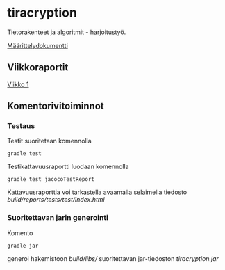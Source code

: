 # tiracryption
Tietorakenteet ja algoritmit -  harjoitustyö.


<!--[Käyttöohje](/documentation/kayttoohje.md)
-->
[Määrittelydokumentti](/documentation/vaatimusmaarittely.md)

<!--[Arkkitehtuurikuvaus](/documentation/arkkitehtuuri.md)

[Testausdokumentti](/documentation/testaus.md)
-->
## Viikkoraportit
[Viikko 1](/documentation/viikkoraportti1.md)

<!--[Viikko 2](/documentation/viikkoraportti2.md)
-->
<!--[Viikko 3](/documentation/viikkoraportti3.md)
-->
<!--[Viikko 4](/documentation/viikkoraportti4.md)
-->
<!--[Viikko 5](/documentation/viikkoraportti5.md)
-->
<!--[Viikko 6](/documentation/viikkoraportti6.md)
-->

## Komentorivitoiminnot

### Testaus

Testit suoritetaan komennolla

```
gradle test
```

Testikattavuusraportti luodaan komennolla

```
gradle test jacocoTestReport
```

Kattavuusraporttia voi tarkastella avaamalla selaimella tiedosto _build/reports/tests/test/index.html_

### Suoritettavan jarin generointi

Komento

```
gradle jar
```

generoi hakemistoon _build/libs/_ suoritettavan jar-tiedoston _tiracryption.jar_
<!--
### JavaDoc

JavaDoc generoidaan komennolla

```
mvn javadoc:javadoc
```

JavaDocia voi tarkastella avaamalla selaimella tiedosto _target/site/apidocs/index.html_ -->
<!--
### Checkstyle

Tiedostoon [checkstyle.xml](https://github.com/xneme/yet-another-ristinolla/blob/master/yet-another-ristinolla/checkstyle.xml) määrittelemät tarkistukset suoritetaan komennolla

```
 mvn jxr:jxr checkstyle:checkstyle
```

Mahdolliset virheilmoitukset selviävät avaamalla selaimella tiedosto _target/site/checkstyle.html_
-->
